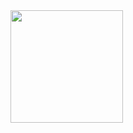 
<img height="180em" src="https://github-readme-stats.vercel.app/api?username=jmiguelqv&show_icons=true&hide_border=true&&count_private=true&include_all_commits=true" />
